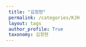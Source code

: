 ```yaml
---
 title: "김정현"
 permalink: /categories/KJH
 layout: tags
 author_profile: True
 taxonomy: 김정현
---
```

